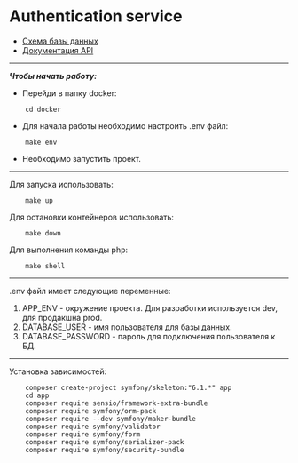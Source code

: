 # Authentication service

- [Схема базы данных](https://drawsql.app/teams/chemodan-tours/diagrams/gpe-authentication-service)
- [Документация API](https://documenter.getpostman.com/view/11988073/VVBUzT4C)

---

_**Чтобы начать работу:**_

- Перейди в папку docker: 
```
    cd docker
```
- Для начала работы необходимо настроить .env файл: 
```
    make env
```
- Необходимо запустить проект.

---
Для запуска использовать:
```
    make up
```

Для остановки контейнеров использовать:
```
    make down
```

Для выполнения команды php:
```
    make shell
```
---
.env файл имеет следующие переменные:

1. APP_ENV - окружение проекта. Для разработки используется dev, для продакшна prod.
2. DATABASE_USER - имя пользователя для базы данных.
3. DATABASE_PASSWORD - пароль для подключения пользователя к БД.

---

Установка зависимостей:
```
    composer create-project symfony/skeleton:"6.1.*" app
    cd app
    composer require sensio/framework-extra-bundle
    composer require symfony/orm-pack
    composer require --dev symfony/maker-bundle
    composer require symfony/validator
    composer require symfony/form
    composer require symfony/serializer-pack
    composer require symfony/security-bundle
```
